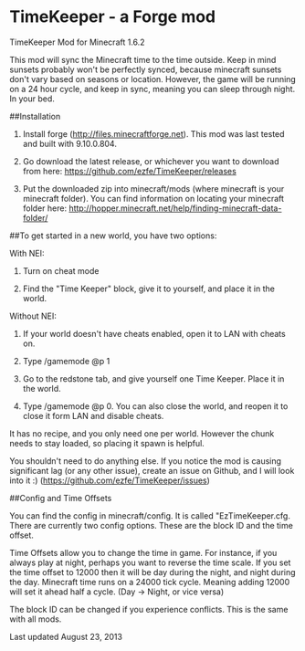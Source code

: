TimeKeeper - a Forge mod
=============

TimeKeeper Mod for Minecraft 1.6.2

This mod will sync the Minecraft time to the time outside. Keep in mind sunsets probably won't be perfectly synced, because minecraft sunsets don't vary based on seasons or location. However, the game will be running on a 24 hour cycle, and keep in sync, meaning you can sleep through night. In your bed.

##Installation

1. Install forge (http://files.minecraftforge.net). This mod was last tested and built with 9.10.0.804.

2. Go download the latest release, or whichever you want to download from here: https://github.com/ezfe/TimeKeeper/releases

3. Put the downloaded zip into minecraft/mods (where minecraft is your minecraft folder). You can find information on locating your minecraft folder here: http://hopper.minecraft.net/help/finding-minecraft-data-folder/


##To get started in a new world, you have two options:

With NEI:

1. Turn on cheat mode

2. Find the "Time Keeper" block, give it to yourself, and place it in the world.

Without NEI:

1. If your world doesn't have cheats enabled, open it to LAN with cheats on.

2. Type /gamemode @p 1

3. Go to the redstone tab, and give yourself one Time Keeper. Place it in the world.

4. Type /gamemode @p 0. You can also close the world, and reopen it to close it form LAN and disable cheats.

It has no recipe, and you only need one per world. However the chunk needs to stay loaded, so placing it spawn is helpful.

You shouldn't need to do anything else. If you notice the mod is causing significant lag (or any other issue), create an issue on Github, and I will look into it :) (https://github.com/ezfe/TimeKeeper/issues)

##Config and Time Offsets

You can find the config in minecraft/config. It is called "EzTimeKeeper.cfg. There are currently two config options. These are the block ID and the time offset.

Time Offsets allow you to change the time in game. For instance, if you always play at night, perhaps you want to reverse the time scale. If you set the time offset to 12000 then it will be day during the night, and night during the day. Minecraft time runs on a 24000 tick cycle. Meaning adding 12000 will set it ahead half a cycle. (Day -> Night, or vice versa)

The block ID can be changed if you experience conflicts. This is the same with all mods.

Last updated August 23, 2013
